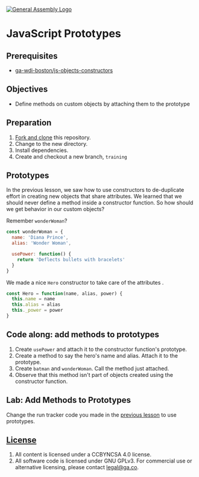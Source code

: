 [![General Assembly Logo](https://camo.githubusercontent.com/1a91b05b8f4d44b5bbfb83abac2b0996d8e26c92/687474703a2f2f692e696d6775722e636f6d2f6b6538555354712e706e67)](https://generalassemb.ly/education/web-development-immersive)

# JavaScript Prototypes

## Prerequisites

-   [ga-wdi-boston/js-objects-constructors](https://git.generalassemb.ly/ga-wdi-boston/js-objects-constructors)

## Objectives

-   Define methods on custom objects by attaching them to the prototype

## Preparation

1.  [Fork and clone](https://git.generalassemb.ly/ga-wdi-boston/meta/wiki/ForkAndClone)
    this repository.
1.  Change to the new directory.
1.  Install dependencies.
1.  Create and checkout a new branch, `training`

## Prototypes

In the previous lesson, we saw how to use constructors to de-duplicate effort
in creating new objects that share attributes. We learned that we should never
define a method inside a constructor function. So how should we get behavior in
 our custom objects?

Remember `wonderWoman`?

```js
const wonderWoman = {
  name: 'Diana Prince',
  alias: 'Wonder Woman',

  usePower: function() {
    return 'Deflects bullets with bracelets'
  }
}
```

We made a nice `Hero` constructor to take care of the attributes .

```js
const Hero = function(name, alias, power) {
  this.name = name
  this.alias = alias
  this._power = power
}
```

## Code along:  add methods to prototypes

1.  Create `usePower` and attach it to the constructor function's prototype.
1.  Create a method to say the hero's name and alias. Attach it to the
    prototype.
1.  Create `batman` and `wonderWoman`. Call the method just attached.
1.  Observe that this method isn't part of objects created using the constructor
 function.

## Lab: Add Methods to Prototypes

Change the run tracker code you made in the [previous
lesson](https://git.generalassemb.ly/ga-wdi-boston/js-objects-constructors) to use
prototypes.

## [License](LICENSE)

1.  All content is licensed under a CC­BY­NC­SA 4.0 license.
1.  All software code is licensed under GNU GPLv3. For commercial use or
    alternative licensing, please contact legal@ga.co.
